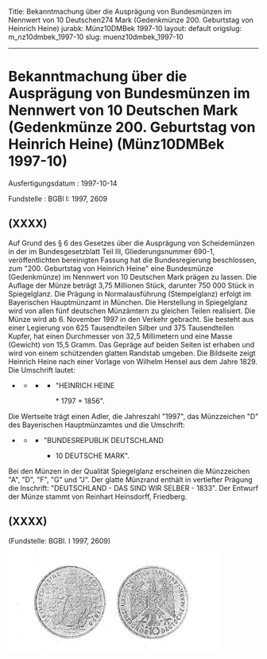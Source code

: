 Title: Bekanntmachung über die Ausprägung von Bundesmünzen im Nennwert von 10 Deutschen274
  Mark (Gedenkmünze 200. Geburtstag von Heinrich Heine)
jurabk: Münz10DMBek 1997-10
layout: default
origslug: m_nz10dmbek_1997-10
slug: muenz10dmbek_1997-10

---

# Bekanntmachung über die Ausprägung von Bundesmünzen im Nennwert von 10 Deutschen Mark (Gedenkmünze 200. Geburtstag von Heinrich Heine) (Münz10DMBek 1997-10)

Ausfertigungsdatum
:   1997-10-14

Fundstelle
:   BGBl I: 1997, 2609



## (XXXX)

Auf Grund des § 6 des Gesetzes über die Ausprägung von Scheidemünzen
in der im Bundesgesetzblatt Teil III, Gliederungsnummer 690-1,
veröffentlichten bereinigten Fassung hat die Bundesregierung
beschlossen, zum "200. Geburtstag von Heinrich Heine" eine Bundesmünze
(Gedenkmünze) im Nennwert von 10 Deutschen Mark prägen zu lassen.
Die Auflage der Münze beträgt 3,75 Millionen Stück, darunter 750 000
Stück in Spiegelglanz. Die Prägung in Normalausführung (Stempelglanz)
erfolgt im Bayerischen Hauptmünzamt in München. Die Herstellung in
Spiegelglanz wird von allen fünf deutschen Münzämtern zu gleichen
Teilen realisiert.
Die Münze wird ab 6. November 1997 in den Verkehr gebracht. Sie
besteht aus einer Legierung von 625 Tausendteilen Silber und 375
Tausendteilen Kupfer, hat einen Durchmesser von 32,5 Millimetern und
eine Masse (Gewicht) von 15,5 Gramm. Das Gepräge auf beiden Seiten ist
erhaben und wird von einem schützenden glatten Randstab umgeben.
Die Bildseite zeigt Heinrich Heine nach einer Vorlage von Wilhelm
Hensel aus dem Jahre 1829. Die Umschrift lautet:

*
    *
        *
            *   "HEINRICH HEINE

                \* 1797 + 1856".












Die Wertseite trägt einen Adler, die Jahreszahl "1997", das
Münzzeichen "D" des Bayerischen Hauptmünzamtes und die Umschrift:

*
    *
        *   "BUNDESREPUBLIK DEUTSCHLAND

            *   10 DEUTSCHE MARK".












Bei den Münzen in der Qualität Spiegelglanz erscheinen die Münzzeichen
"A", "D", "F", "G" und "J".
Der glatte Münzrand enthält in vertiefter Prägung die Inschrift:
"DEUTSCHLAND - DAS SIND WIR SELBER - 1833".
Der Entwurf der Münze stammt von Reinhart Heinsdorff, Friedberg.


## (XXXX)

(Fundstelle: BGBl. I 1997, 2609)
![bgbl1_1997_j2609_0010.jpg](bgbl1_1997_j2609_0010.jpg)
